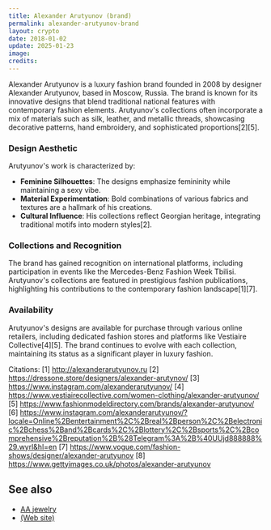 ```yaml
---
title: Alexander Arutyunov (brand)
permalink: alexander-arutyunov-brand
layout: crypto
date: 2018-01-02
update: 2025-01-23
image:
credits:
---
```


Alexander Arutyunov is a luxury fashion brand founded in 2008 by designer Alexander Arutyunov, based in Moscow, Russia. The brand is known for its innovative designs that blend traditional national features with contemporary fashion elements. Arutyunov's collections often incorporate a mix of materials such as silk, leather, and metallic threads, showcasing decorative patterns, hand embroidery, and sophisticated proportions[2][5].

### Design Aesthetic
Arutyunov's work is characterized by:
- **Feminine Silhouettes**: The designs emphasize femininity while maintaining a sexy vibe.
- **Material Experimentation**: Bold combinations of various fabrics and textures are a hallmark of his creations.
- **Cultural Influence**: His collections reflect Georgian heritage, integrating traditional motifs into modern styles[2].

### Collections and Recognition
The brand has gained recognition on international platforms, including participation in events like the Mercedes-Benz Fashion Week Tbilisi. Arutyunov's collections are featured in prestigious fashion publications, highlighting his contributions to the contemporary fashion landscape[1][7].

### Availability
Arutyunov's designs are available for purchase through various online retailers, including dedicated fashion stores and platforms like Vestiaire Collective[4][5]. The brand continues to evolve with each collection, maintaining its status as a significant player in luxury fashion.

Citations:
[1] http://alexanderarutyunov.ru
[2] https://dressone.store/designers/alexander-arutynov/
[3] https://www.instagram.com/alexanderarutyunov/
[4] https://www.vestiairecollective.com/women-clothing/alexander-arutyunov/
[5] https://www.fashionmodeldirectory.com/brands/alexander-arutyunov/
[6] https://www.instagram.com/alexanderarutyunov/?locale=Online%2Bentertainment%2C%2Breal%2Bperson%2C%2Belectronic%2Bchess%2Band%2Bcards%2C%2Blottery%2C%2Bsports%2C%2Bcomprehensive%2Breputation%2B%28Telegram%3A%2B%40UUjd888888%29.wyrl&hl=en
[7] https://www.vogue.com/fashion-shows/designer/alexander-arutyunov
[8] https://www.gettyimages.co.uk/photos/alexander-arutyunov

## See also

+ [AA jewelry](alexander-arutyunov-jewelry)
+ [(Web site)](http://alexanderarutyunov.ru/en/history)
